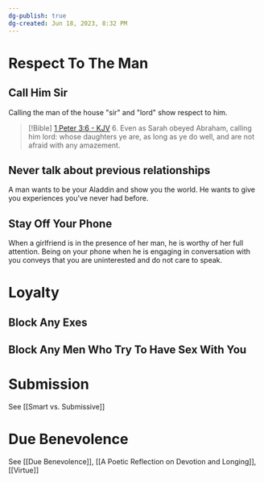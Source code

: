 ```yaml
---
dg-publish: true
dg-created: Jun 18, 2023, 8:32 PM
---
```


# Respect To The Man

## Call Him Sir
Calling the man of the house "sir" and "lord" show respect to him.

> [!Bible] [1 Peter 3:6 - KJV](https://bible-api.com/1peter+3:6?translation=kjv)
> 6. Even as Sarah obeyed Abraham, calling him lord: whose daughters ye are, as long as ye do well, and are not afraid with any amazement.

## Never talk about previous relationships

A man wants to be your Aladdin and show you the world. He wants to give you experiences you've never had before.

## Stay Off Your Phone

When a girlfriend is in the presence of her man, he is worthy of her full attention. Being on your phone when he is engaging in conversation with you conveys that you are uninterested and do not care to speak.

# Loyalty

## Block Any Exes

## Block Any Men Who Try To Have Sex With You



# Submission

See [[Smart vs. Submissive]]

# Due Benevolence

See [[Due Benevolence]], [[A Poetic Reflection on Devotion and Longing]], [[Virtue]]